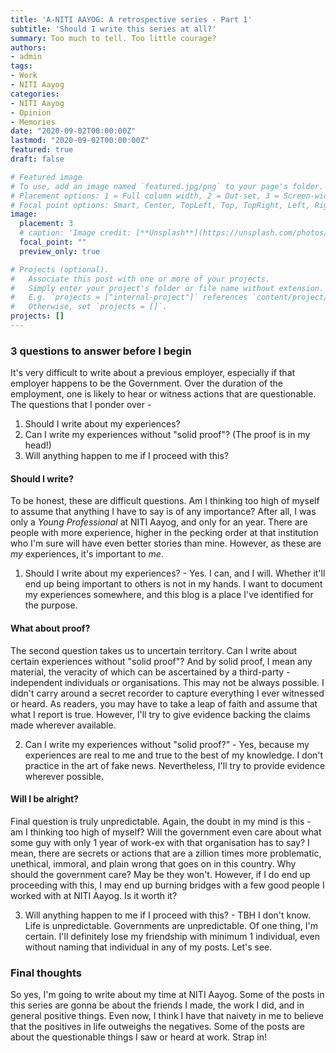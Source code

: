 ```yaml
---
title: 'A-NITI AAYOG: A retrospective series - Part 1'
subtitle: 'Should I write this series at all?'
summary: Too much to tell. Too little courage? 
authors:
- admin
tags:
- Work
- NITI Aayog
categories:
- NITI Aayog
- Opinion
- Memories
date: "2020-09-02T00:00:00Z"
lastmod: "2020-09-02T00:00:00Z"
featured: true
draft: false

# Featured image
# To use, add an image named `featured.jpg/png` to your page's folder.
# Placement options: 1 = Full column width, 2 = Out-set, 3 = Screen-width
# Focal point options: Smart, Center, TopLeft, Top, TopRight, Left, Right, BottomLeft, Bottom, BottomRight
image:
  placement: 3
  # caption: 'Image credit: [**Unsplash**](https://unsplash.com/photos/CpkOjOcXdUY)'
  focal_point: ""
  preview_only: true

# Projects (optional).
#   Associate this post with one or more of your projects.
#   Simply enter your project's folder or file name without extension.
#   E.g. `projects = ["internal-project"]` references `content/project/deep-learning/index.md`.
#   Otherwise, set `projects = []`.
projects: []
---
```


### 3 questions to answer before I begin

It's very difficult to write about a previous employer, especially if that employer happens to be the Government. Over the duration of the employment, one is likely to hear or witness actions that are questionable. The questions that I ponder over -

1. Should I write about my experiences?
2. Can I write my experiences without "solid proof"? (The proof is in my head!)
3. Will anything happen to me if I proceed with this?

#### Should I write?

To be honest, these are difficult questions. Am I thinking too high of myself to assume that anything I have to say is of any importance? After all, I was only a _Young Professional_ at NITI Aayog, and only for an year. There are people with more experience, higher in the pecking order at that institution who I'm sure will have even better stories than mine. However, as these are *my* experiences, it's important to *me*. 

1. Should I write about my experiences? - Yes. I can, and I will. Whether it'll end up being important to others is not in my hands. I want to document my experiences somewhere, and this blog is a place I've identified for the purpose. 

#### What about proof?

The second question takes us to uncertain territory. Can I write about certain experiences without "solid proof"? And by solid proof, I mean any material, the veracity of which can be ascertained by a third-party - independent individuals or organisations. This may not be always possible. I didn't carry around a secret recorder to capture everything I ever witnessed or heard. As readers, you may have to take a leap of faith and assume that what I report is true. However, I'll try to give evidence backing the claims made wherever available. 

2. Can I write my experiences without "solid proof?" - Yes, because my experiences are real to me and true to the best of my knowledge. I don't practice in the art of fake news. Nevertheless, I'll try to provide evidence wherever possible. 

#### Will I be alright?

Final question is truly unpredictable. Again, the doubt in my mind is this - am I thinking too high of myself? Will the government even care about what some guy with only 1 year of work-ex with that organisation has to say? I mean, there are secrets or actions that are a zillion times more problematic, unethical, immoral, and plain wrong that goes on in this country. Why should the government care? May be they won't. However, if I do end up proceeding with this, I may end up burning bridges with a few good people I worked with at NITI Aayog. Is it worth it? 

3. Will anything happen to me if I proceed with this? - TBH I don't know. Life is unpredictable. Governments are unpredictable. Of one thing, I'm certain. I'll definitely lose my friendship with minimum 1 individual, even without naming that individual in any of my posts. Let's see. 

### Final thoughts

So yes, I'm going to write about my time at NITI Aayog. Some of the posts in this series are gonna be about the friends I made, the work I did, and in general positive things. Even now, I think I have that naivety in me to believe that the positives in life outweighs the negatives. Some of the posts are about the questionable things I saw or heard at work. Strap in!



